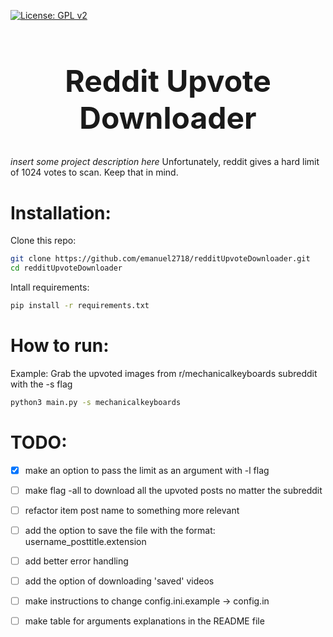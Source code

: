 [![License: GPL v2](https://img.shields.io/badge/License-GPL%20v2-blue.svg)](https://www.gnu.org/licenses/old-licenses/gpl-2.0.en.html)

<h1 align="center" style="font-size: 3rem;">
Reddit Upvote Downloader
</h1>

*insert some project description here*
Unfortunately, reddit gives a hard limit of 1024 votes to scan. Keep that in mind.

# Installation:

Clone this repo:
```sh
git clone https://github.com/emanuel2718/redditUpvoteDownloader.git
cd redditUpvoteDownloader
```

Intall requirements:
```sh
pip install -r requirements.txt
```

# How to run:

Example: Grab the upvoted images from r/mechanicalkeyboards subreddit with the -s flag
```sh
python3 main.py -s mechanicalkeyboards
```

# TODO:

- [x] make an option to pass the limit as an argument with -l flag
- [ ] make flag -all to download all the upvoted posts no matter the subreddit
- [ ] refactor item post name to something more relevant
- [ ] add the option to save the file with the format: username_posttitle.extension
- [ ] add better error handling
- [ ] add the option of downloading 'saved' videos
- [ ] make instructions to change config.ini.example -> config.in
- [ ] make table for arguments explanations in the README file

